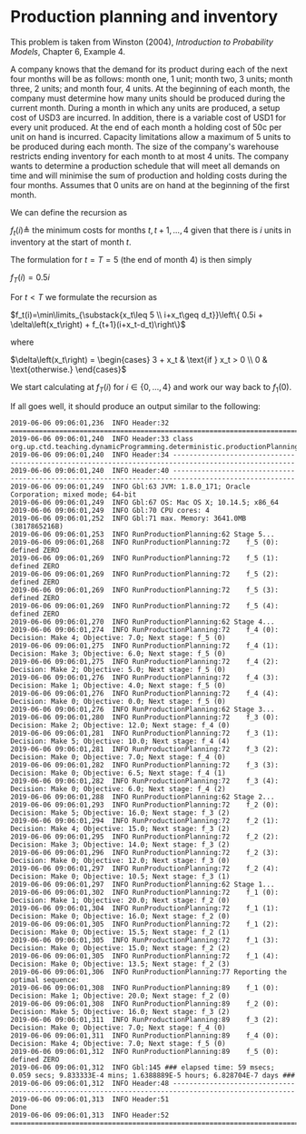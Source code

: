 # Production planning and inventory

This problem is taken from Winston (2004), _Introduction to Probability Models_,
Chapter 6, Example 4.

A company knows that the demand for its product during each of the next four 
months will be as follows: month one, 1 unit; month two, 3 units; month three, 
2 units; and month four, 4 units. At the beginning of each month, the company 
must determine how many units should be produced during the current month. 
During a month in which any units are produced, a setup cost of USD3 are incurred. 
In addition, there is a variable cost of USD1 for every unit produced. At the end 
of each month a holding cost of 50c per unit on hand is incurred. Capacity 
limitations allow a maximum of 5 units to be produced during each month. The 
size of the company's warehouse restricts ending inventory for each month to at 
most 4 units. The company wants to determine a production schedule that will 
meet all demands on time and will minimise the sum of production and holding 
costs during the four months. Assumes that 0 units are on hand at the beginning 
of the first month.

We can define the recursion as

$f_t(i)\triangleq$ the minimum costs for months $t,t+1,...,4$ given that
there is $i$ units in inventory at the start of month $t$.

The formulation for $t=T=5$ (the end of month 4) is then simply

$f_T(i) = 0.5i$

For $t < T$ we formulate the recursion as

$f_t(i)=\min\limits_{\substack{x_t\leq 5 \\ i+x_t\geq d_t}}\left\{ 0.5i + \delta\left(x_t\right) + f_{t+1}(i+x_t-d_t)\right\}$

where 

$\delta\left(x_t\right) = 
	\begin{cases} 
		3 + x_t & \text{if } x_t > 0 \\ 
		0 & \text{otherwise.} 
	\end{cases}$

We start calculating at $f_T(i)$ for $i\in\{0,\ldots,4\}$ and work our way back
to $f_1(0)$.

If all goes well, it should produce an output similar to the following:
```
2019-06-06 09:06:01,236  INFO Header:32 ====================================================================================================
2019-06-06 09:06:01,240  INFO Header:33 class org.up.ctd.teaching.dynamicProgramming.deterministic.productionPlanning.RunProductionPlanning
2019-06-06 09:06:01,240  INFO Header:34 ----------------------------------------------------------------------------------------------------
2019-06-06 09:06:01,240  INFO Header:40 ----------------------------------------------------------------------------------------------------
2019-06-06 09:06:01,249  INFO Gbl:63 JVM: 1.8.0_171; Oracle Corporation; mixed mode; 64-bit
2019-06-06 09:06:01,249  INFO Gbl:67 OS: Mac OS X; 10.14.5; x86_64
2019-06-06 09:06:01,249  INFO Gbl:70 CPU cores: 4
2019-06-06 09:06:01,252  INFO Gbl:71 max. Memory: 3641.0MB (3817865216B)
2019-06-06 09:06:01,253  INFO RunProductionPlanning:62 Stage 5...
2019-06-06 09:06:01,268  INFO RunProductionPlanning:72    f_5 (0): defined ZERO
2019-06-06 09:06:01,269  INFO RunProductionPlanning:72    f_5 (1): defined ZERO
2019-06-06 09:06:01,269  INFO RunProductionPlanning:72    f_5 (2): defined ZERO
2019-06-06 09:06:01,269  INFO RunProductionPlanning:72    f_5 (3): defined ZERO
2019-06-06 09:06:01,269  INFO RunProductionPlanning:72    f_5 (4): defined ZERO
2019-06-06 09:06:01,270  INFO RunProductionPlanning:62 Stage 4...
2019-06-06 09:06:01,274  INFO RunProductionPlanning:72    f_4 (0): Decision: Make 4; Objective: 7.0; Next stage: f_5 (0)
2019-06-06 09:06:01,275  INFO RunProductionPlanning:72    f_4 (1): Decision: Make 3; Objective: 6.0; Next stage: f_5 (0)
2019-06-06 09:06:01,275  INFO RunProductionPlanning:72    f_4 (2): Decision: Make 2; Objective: 5.0; Next stage: f_5 (0)
2019-06-06 09:06:01,276  INFO RunProductionPlanning:72    f_4 (3): Decision: Make 1; Objective: 4.0; Next stage: f_5 (0)
2019-06-06 09:06:01,276  INFO RunProductionPlanning:72    f_4 (4): Decision: Make 0; Objective: 0.0; Next stage: f_5 (0)
2019-06-06 09:06:01,276  INFO RunProductionPlanning:62 Stage 3...
2019-06-06 09:06:01,280  INFO RunProductionPlanning:72    f_3 (0): Decision: Make 2; Objective: 12.0; Next stage: f_4 (0)
2019-06-06 09:06:01,281  INFO RunProductionPlanning:72    f_3 (1): Decision: Make 5; Objective: 10.0; Next stage: f_4 (4)
2019-06-06 09:06:01,281  INFO RunProductionPlanning:72    f_3 (2): Decision: Make 0; Objective: 7.0; Next stage: f_4 (0)
2019-06-06 09:06:01,282  INFO RunProductionPlanning:72    f_3 (3): Decision: Make 0; Objective: 6.5; Next stage: f_4 (1)
2019-06-06 09:06:01,282  INFO RunProductionPlanning:72    f_3 (4): Decision: Make 0; Objective: 6.0; Next stage: f_4 (2)
2019-06-06 09:06:01,288  INFO RunProductionPlanning:62 Stage 2...
2019-06-06 09:06:01,293  INFO RunProductionPlanning:72    f_2 (0): Decision: Make 5; Objective: 16.0; Next stage: f_3 (2)
2019-06-06 09:06:01,294  INFO RunProductionPlanning:72    f_2 (1): Decision: Make 4; Objective: 15.0; Next stage: f_3 (2)
2019-06-06 09:06:01,295  INFO RunProductionPlanning:72    f_2 (2): Decision: Make 3; Objective: 14.0; Next stage: f_3 (2)
2019-06-06 09:06:01,296  INFO RunProductionPlanning:72    f_2 (3): Decision: Make 0; Objective: 12.0; Next stage: f_3 (0)
2019-06-06 09:06:01,297  INFO RunProductionPlanning:72    f_2 (4): Decision: Make 0; Objective: 10.5; Next stage: f_3 (1)
2019-06-06 09:06:01,297  INFO RunProductionPlanning:62 Stage 1...
2019-06-06 09:06:01,302  INFO RunProductionPlanning:72    f_1 (0): Decision: Make 1; Objective: 20.0; Next stage: f_2 (0)
2019-06-06 09:06:01,304  INFO RunProductionPlanning:72    f_1 (1): Decision: Make 0; Objective: 16.0; Next stage: f_2 (0)
2019-06-06 09:06:01,305  INFO RunProductionPlanning:72    f_1 (2): Decision: Make 0; Objective: 15.5; Next stage: f_2 (1)
2019-06-06 09:06:01,305  INFO RunProductionPlanning:72    f_1 (3): Decision: Make 0; Objective: 15.0; Next stage: f_2 (2)
2019-06-06 09:06:01,305  INFO RunProductionPlanning:72    f_1 (4): Decision: Make 0; Objective: 13.5; Next stage: f_2 (3)
2019-06-06 09:06:01,306  INFO RunProductionPlanning:77 Reporting the optimal sequence:
2019-06-06 09:06:01,308  INFO RunProductionPlanning:89    f_1 (0): Decision: Make 1; Objective: 20.0; Next stage: f_2 (0)
2019-06-06 09:06:01,308  INFO RunProductionPlanning:89    f_2 (0): Decision: Make 5; Objective: 16.0; Next stage: f_3 (2)
2019-06-06 09:06:01,311  INFO RunProductionPlanning:89    f_3 (2): Decision: Make 0; Objective: 7.0; Next stage: f_4 (0)
2019-06-06 09:06:01,311  INFO RunProductionPlanning:89    f_4 (0): Decision: Make 4; Objective: 7.0; Next stage: f_5 (0)
2019-06-06 09:06:01,312  INFO RunProductionPlanning:89    f_5 (0): defined ZERO
2019-06-06 09:06:01,312  INFO Gbl:145 ### elapsed time: 59 msecs; 0.059 secs; 9.833333E-4 mins; 1.6388889E-5 hours; 6.828704E-7 days ###
2019-06-06 09:06:01,312  INFO Header:48 ----------------------------------------------------------------------------------------------------
2019-06-06 09:06:01,313  INFO Header:51                                                Done
2019-06-06 09:06:01,313  INFO Header:52 ====================================================================================================

```